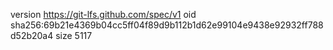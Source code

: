 version https://git-lfs.github.com/spec/v1
oid sha256:69b21e4369b04cc5ff04f89d9b112b1d62e99104e9438e92932ff788d52b20a4
size 5117

